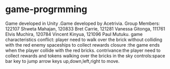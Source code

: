 # game-progrmming
Game developed in Unity .Game developed by Acetrivia.
 Group Members:
122107 Shweta Mahajan,
120833 Bret Carrie,
121281 Vanessa Gitonga,
111761 Elvis Muchira,
120784 Vincent Kinyua,
121096 Paul Mutuku.
game characteristics
conflict: player need to walk over the brick without colliding with the red enemy spaceships to collect rewards
closure :the game ends when the player collide with the red bricks.
contrivance\:the player need to collect rewards and tokens walking over the bricks in the sky
controls:space bar key to jump arrow keys up,down,left,right to move.
